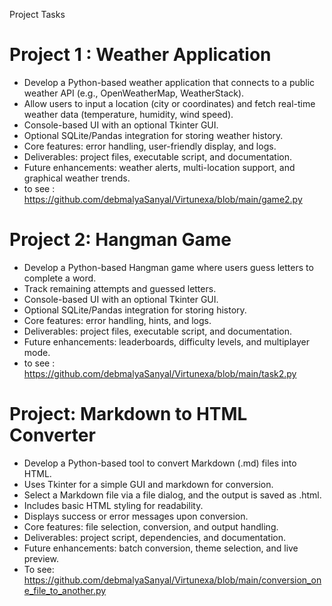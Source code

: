 Project Tasks                                       
# Project 1 : Weather Application

- Develop a Python-based weather application that connects to a public weather API (e.g., OpenWeatherMap, WeatherStack).
- Allow users to input a location (city or coordinates) and fetch real-time weather data (temperature, humidity, wind speed).
- Console-based UI with an optional Tkinter GUI.
- Optional SQLite/Pandas integration for storing weather history.
- Core features: error handling, user-friendly display, and logs.
- Deliverables: project files, executable script, and documentation.
- Future enhancements: weather alerts, multi-location support, and graphical weather trends.
- to see : https://github.com/debmalyaSanyal/Virtunexa/blob/main/game2.py
# Project 2: Hangman Game                                                                    &#x20;

- Develop a Python-based Hangman game where users guess letters to complete a word.
- Track remaining attempts and guessed letters.
- Console-based UI with an optional Tkinter GUI.
- Optional SQLite/Pandas integration for storing history.
- Core features: error handling, hints, and logs.
- Deliverables: project files, executable script, and documentation.
- Future enhancements: leaderboards, difficulty levels, and multiplayer mode.
- to see : https://github.com/debmalyaSanyal/Virtunexa/blob/main/task2.py

# Project: Markdown to HTML Converter

- Develop a Python-based tool to convert Markdown (.md) files into HTML.
- Uses Tkinter for a simple GUI and markdown for conversion.
- Select a Markdown file via a file dialog, and the output is saved as .html.
- Includes basic HTML styling for readability.
- Displays success or error messages upon conversion.
- Core features: file selection, conversion, and output handling.
- Deliverables: project script, dependencies, and documentation.
- Future enhancements: batch conversion, theme selection, and live preview.
- To see: https://github.com/debmalyaSanyal/Virtunexa/blob/main/conversion_one_file_to_another.py                  
  

